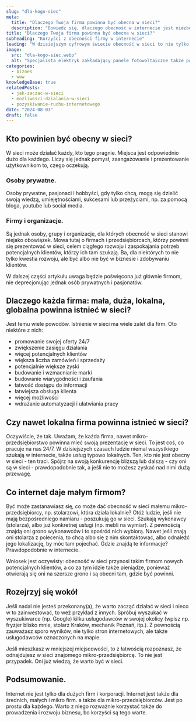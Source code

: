 ```yaml
---
slug: "dla-kogo-siec"
meta:
  title: "Dlaczego Twoja firma powinna być obecna w sieci?"
  description: "Dowiedz się, dlaczego obecność w internecie jest niezbędna dla każdej firmy - od małych lokalnych biznesów po globalne korporacje."
title: "Dlaczego Twoja firma powinna być obecna w sieci?"
subheading: "Korzyści z obecności firmy w internecie"
leading: "W dzisiejszym cyfrowym świecie obecność w sieci to nie tylko opcja, ale często konieczność dla każdej firmy. Bez względu na wielkość przedsiębiorstwa, internet oferuje wiele korzyści, które mogą przyczynić się do rozwoju i sukcesu Twojego biznesu."
image:
  src: "dla-kogo-siec.webp"
  alt: "Specjalista elektryk zakładający panele fotowoltaiczne także potrzebuje strony www"
categories:
  - biznes
  - www
knowledgeBase: true
relatedPosts:
  - jak-zaczac-w-sieci
  - mozliwosci-dzialania-w-sieci
  - pozyskiwanie-ruchu-internetowego
date: "2024-08-03"
draft: false
---
```


## Kto powinien być obecny w sieci?

W sieci może działać każdy, kto tego pragnie. Miejsca jest odpowiednio dużo dla każdego. Liczy się jednak pomysł, zaangażowanie i prezentowanie użytkownikom to, czego oczekują.

### Osoby prywatne.

Osoby prywatne, pasjonaci i hobbyści, gdy tylko chcą, mogą się dzielić swoją wiedzą, umiejętnościami, sukcesami lub przeżyciami, np. za pomocą bloga, youtube lub social media.

### Firmy i organizacje.

Są jednak osoby, grupy i organizacje, dla których obecność w sieci stanowi niejako obowiązek. Mowa tutaj o firmach i przedsiębiorcach, którzy powinni się prezentować w sieci, celem ciągłego rozwoju i zaspokajania potrzeb potencjalnych klientów, którzy ich tam szukają. Ba, dla niektórych to nie tylko kwestia rozwoju, ale być albo nie być w biznesie i zdobywaniu klientów.

W dalszej części artykułu uwaga będzie poświęcona już głównie firmom, nie deprecjonując jednak osób prywatnych i pasjonatów.

## Dlaczego każda firma: mała, duża, lokalna, globalna powinna istnieć w sieci?

Jest temu wiele powodów. Istnienie w sieci ma wiele zalet dla firm. Oto niektóre z nich:

- promowanie swojej oferty 24/7
- zwiększenie zasięgu działania
- więcej potencjalnych klientów
- większa liczba zamówień i sprzedaży
- potencjalnie większe zyski
- budowanie i wzmacnianie marki
- budowanie wiarygodności i zaufania
- łatwość dostępu do informacji
- łatwiejsza obsługa klienta
- więcej możliwości
- wdrażanie automatyzacji i ułatwiania pracy

## Czy nawet lokalna firma powinna istnieć w sieci?

Oczywiście, że tak. Uważam, że każda firma, nawet mikro-przedsiębiorstwo powinna mieć swoją prezentację w sieci. To jest coś, co pracuje na nas 24/7. W dzisiejszych czasach ludzie niemal wszystkiego szukają w internecie, także usług typowo lokalnych. Ten, kto nie jest obecny w sieci - ten traci. Spójrz na swoją konkurencję bliższą lub dalszą - czy oni są w sieci - prawdopodobnie tak, a jeśli nie to możesz zyskać nad nimi dużą przewagę.

## Co internet daje małym firmom?

Być może zastanawiasz się, co może dać obecność w sieci małemu mikro-przedsiębiorcy, np. stolarzowi, która działa lokalnie? Otóż ludzie, jeśli nie mają bezpośredniego namiaru - poszukują go w sieci. Szukają wykonawcy (stolarza), albo już konkretnej usługi (np. mebli na wymiar). Z pewnością znajdą oni grono wykonawców i to spośród nich wybiorą. Nawet jeśli znają oni stolarza z polecenia, to chcą albo się z nim skontaktować, albo odnaleźć jego lokalizację, by móc tam pojechać. Gdzie znajdą te informacje? Prawdopodobnie w internecie.

Wniosek jest oczywisty: obecność w sieci przynosi takim firmom nowych potencjalnych klientów, a co za tym idzie także pieniądze, ponieważ otwierają się oni na szersze grono i są obecni tam, gdzie być powinni.

## Rozejrzyj się wokół

Jeśli nadal nie jesteś przekonany(a), że warto zacząć działać w sieci i nieco w to zainwestować, to weź przykład z innych. Spróbuj wyszukać w wyszukiwarce (np. Google) kilku usługodawców w swojej okolicy (wpisz np. fryzjer blisko mnie, stolarz Kraków, mechanik Poznań, itp.). Z pewnością zauważasz sporo wyników, nie tylko stron internetowych, ale także usługodawców oznaczonych na mapie.

Jeśli mieszkasz w mniejszej miejscowości, to z łatwością rozpoznasz, że odnajdujesz w sieci znajomego mikro-przedsiębiorcę. To nie jest przypadek. Oni już wiedzą, że warto być w sieci.

## Podsumowanie.

Internet nie jest tylko dla dużych firm i korporacji. Internet jest także dla średnich, małych i mikro firm. a także dla mikro-przedsiębiorców. Jest po prostu dla każdego. Warto z niego rozważnie korzystać także do prowadzenia i rozwoju biznesu, bo korzyści są tego warte.
